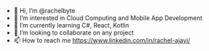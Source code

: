 - 👋 Hi, I’m @rachelbyte
- 👀 I’m interested in Cloud Computing and Mobile App Development
- 🌱 I’m currently learning C#, React, Kotlin
- 💞️ I’m looking to collaborate on any project
- 📫 How to reach me https://www.linkedin.com/in/rachel-ajayi/

<!---
rachelbyte/rachelbyte is a ✨ special ✨ repository because its `README.md` (this file) appears on your GitHub profile.
You can click the Preview link to take a look at your changes.
--->
